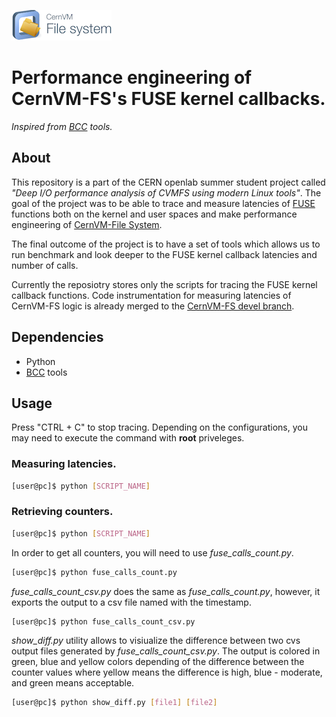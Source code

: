 ![alt text][Logo]

# Performance engineering of CernVM-FS's FUSE kernel callbacks. 

*Inspired from [BCC] tools.*

## About

This repository is a part of the CERN openlab summer student project called *"Deep I/O performance analysis of CVMFS using modern Linux tools"*.
The goal of the project was to be able to trace and measure latencies of [FUSE] functions both on the kernel and user spaces and make performance engineering of [CernVM-File System]. 

The final outcome of the project is to have a set of tools which allows us to run benchmark and look deeper to the FUSE kernel callback latencies and number of calls. 

Currently the reposiotry stores only the scripts for tracing the FUSE kernel callback functions. Code instrumentation for measuring latencies of CernVM-FS logic is already merged to the [CernVM-FS devel branch]. 

## Dependencies

- Python
- [BCC] tools

## Usage

Press "CTRL + C" to stop tracing.
Depending on the configurations, you may need to execute the command with **root** priveleges.

### Measuring latencies.

```bash
[user@pc]$ python [SCRIPT_NAME]
```

### Retrieving counters.

```bash
[user@pc]$ python [SCRIPT_NAME]
```

In order to get all counters, you will need to use *fuse_calls_count.py*.


```bash
[user@pc]$ python fuse_calls_count.py
```

*fuse_calls_count_csv.py* does the same as *fuse_calls_count.py*, however, it exports the output to a csv file named with the timestamp.


```bash
[user@pc]$ python fuse_calls_count_csv.py
```

*show_diff.py* utility allows to visiualize the difference between two cvs output files generated by *fuse_calls_count_csv.py*. The output is colored in green, blue and yellow colors depending of the difference between the counter values where yellow means the difference is high, blue - moderate, and green means acceptable. 

```bash
[user@pc]$ python show_diff.py [file1] [file2]
```



[Logo]: ./cernvmfs-logo.png "CernVM-FS Logo"
[BCC]: (https://github.com/iovisor/bcc)
[FUSE]: (https://en.wikipedia.org/wiki/Filesystem_in_Userspace)
[CernVM-File System]: (https://cernvm.cern.ch/portal/filesystem)
[CernVM-FS devel branch]: (https://github.com/cvmfs/cvmfs)
